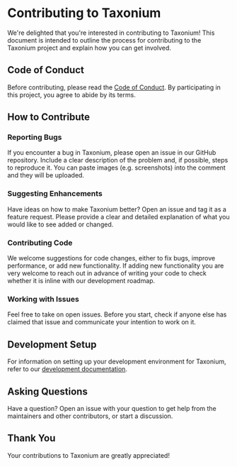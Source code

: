 # Contributing to Taxonium

We're delighted that you're interested in contributing to Taxonium! This document is intended to outline the process for contributing to the Taxonium project and explain how you can get involved.

## Code of Conduct

Before contributing, please read the [Code of Conduct](https://github.com/theosanderson/genomium/blob/main/CODE_OF_CONDUCT.md). By participating in this project, you agree to abide by its terms.

## How to Contribute

### Reporting Bugs

If you encounter a bug in Taxonium, please open an issue in our GitHub repository. Include a clear description of the problem and, if possible, steps to reproduce it. You can paste images (e.g. screenshots) into the comment and they will be uploaded.

### Suggesting Enhancements

Have ideas on how to make Taxonium better? Open an issue and tag it as a feature request. Please provide a clear and detailed explanation of what you would like to see added or changed.

### Contributing Code

We welcome suggestions for code changes, either to fix bugs, improve performance, or add new functionality. If adding new functionality you are very welcome to reach out in advance of writing your code to check whether it is inline with our development roadmap.

### Working with Issues

Feel free to take on open issues. Before you start, check if anyone else has claimed that issue and communicate your intention to work on it.

## Development Setup

For information on setting up your development environment for Taxonium, refer to our [development documentation](./DEVELOPMENT.md).

## Asking Questions

Have a question? Open an issue with your question to get help from the maintainers and other contributors, or start a discussion.

## Thank You

Your contributions to Taxonium are greatly appreciated!
